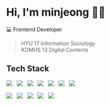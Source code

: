 # Hi, I'm minjeong 🐰🤍

💻 Frontend Developer

> HYU 17 Information Sociology<br/>
> KDMHS 13 Digital Contents


## Tech Stack

<img src="https://img.shields.io/badge/JavaScript-a9cef8?style=flat&logo=JavaScript&logoColor=white"/>&nbsp;&nbsp;
<img src="https://img.shields.io/badge/TypeScript-a9cef8?style=flat&logo=TypeScript&logoColor=white"/>&nbsp;&nbsp;
<img src="https://img.shields.io/badge/React-a9cef8?style=flat&logo=React&logoColor=white"/>&nbsp;&nbsp;
<img src="https://img.shields.io/badge/Vue.js-a9cef8?style=flat&logo=Vuedotjs&logoColor=white"/>&nbsp;&nbsp;
<img src="https://img.shields.io/badge/styled%20components-a9cef8?style=flat&logo=styledcomponents&logoColor=white"/>&nbsp;&nbsp;
<img src="https://img.shields.io/badge/React%20Query-a9cef8?style=flat&logo=reactquery&logoColor=white"/>&nbsp;&nbsp;
<img src="https://img.shields.io/badge/jQuery-a9cef8?style=flat&logo=jquery&logoColor=white"/>

<img src="https://img.shields.io/badge/Git-fdcdf2?style=flat&logo=Git&logoColor=white"/>&nbsp;&nbsp;
<img src="https://img.shields.io/badge/Figma-fdcdf2?style=flat&logo=Figma&logoColor=white"/>&nbsp;&nbsp;
<img src="https://img.shields.io/badge/Notion-fdcdf2?style=flat&logo=Notion&logoColor=white"/>&nbsp;&nbsp;
<img src="https://img.shields.io/badge/Oracle%20SQL-fdcdf2?style=flat&logo=oracle&logoColor=white"/>&nbsp;&nbsp;
<img src="https://img.shields.io/badge/MS%20SQL-fdcdf2?style=flat&logo=microsoftsqlserver&logoColor=white"/>
